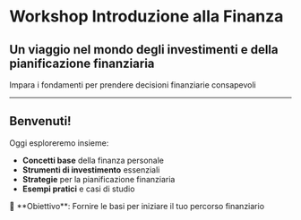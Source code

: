 # Workshop Introduzione alla Finanza

## Un viaggio nel mondo degli investimenti e della pianificazione finanziaria

<div class="subtitle">
Impara i fondamenti per prendere decisioni finanziarie consapevoli
</div>

---

## Benvenuti!

Oggi esploreremo insieme:

- **Concetti base** della finanza personale
- **Strumenti di investimento** essenziali  
- **Strategie** per la pianificazione finanziaria
- **Esempi pratici** e casi di studio

<div class="fragment">
🎯 **Obiettivo**: Fornire le basi per iniziare il tuo percorso finanziario
</div>
